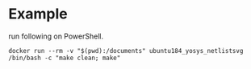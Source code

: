 # Example

run following on PowerShell.

```
docker run --rm -v "$(pwd):/documents" ubuntu184_yosys_netlistsvg /bin/bash -c "make clean; make"
```


